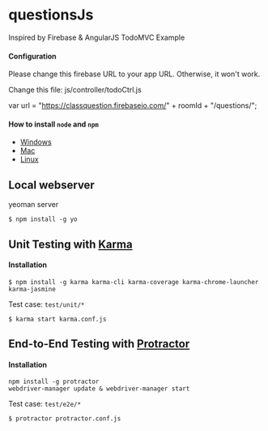 questionsJs
====

Inspired by Firebase & AngularJS TodoMVC Example

#### Configuration
Please change this firebase URL to your app URL. Otherwise, it won't work.

Change this file: js/controller/todoCtrl.js

var url = "https://classquestion.firebaseio.com/" + roomId + "/questions/";

#### How to install `node` and `npm`
- [Windows](http://blog.teamtreehouse.com/install-node-js-npm-windows)
- [Mac](http://blog.teamtreehouse.com/install-node-js-npm-mac)
- [Linux](http://blog.teamtreehouse.com/install-node-js-npm-linux)

Local webserver
----

yeoman server
```
$ npm install -g yo
```

Unit Testing with [Karma](http://karma-runner.github.io/0.13/index.html)
----

#### Installation
```
$ npm install -g karma karma-cli karma-coverage karma-chrome-launcher karma-jasmine
```

Test case: `test/unit/*`
```
$ karma start karma.conf.js
```

End-to-End Testing with [Protractor](http://www.protractortest.org/#/)
----

#### Installation
````
npm install -g protractor
webdriver-manager update & webdriver-manager start
````

Test case: `test/e2e/*`
```
$ protractor protractor.conf.js
```
